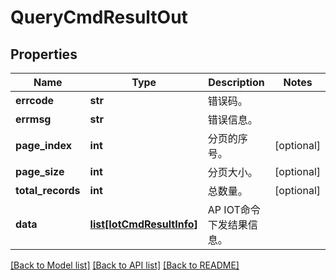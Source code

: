# QueryCmdResultOut

## Properties
Name | Type | Description | Notes
------------ | ------------- | ------------- | -------------
**errcode** | **str** | 错误码。 | 
**errmsg** | **str** | 错误信息。 | 
**page_index** | **int** | 分页的序号。 | [optional] 
**page_size** | **int** | 分页大小。 | [optional] 
**total_records** | **int** | 总数量。 | [optional] 
**data** | [**list[IotCmdResultInfo]**](IotCmdResultInfo.md) | AP IOT命令下发结果信息。 | 

[[Back to Model list]](../README.md#documentation-for-models) [[Back to API list]](../README.md#documentation-for-api-endpoints) [[Back to README]](../README.md)


